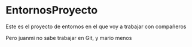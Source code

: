 # EntornosProyecto
Este es el proyecto de entornos en el que voy a trabajar con compañeros

Pero juanmi no sabe trabajar en Git, y mario menos

